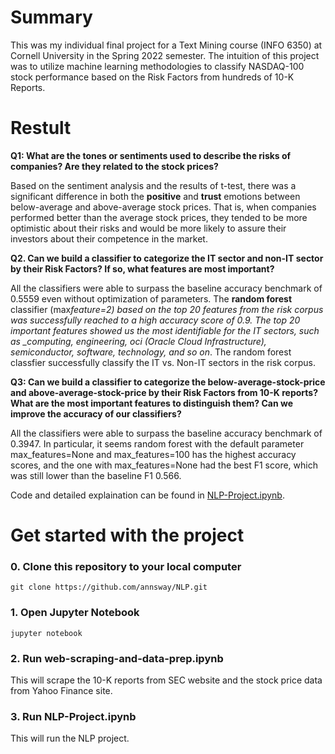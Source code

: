 # Summary

This was my individual final project for a Text Mining course (INFO 6350) at Cornell University in the Spring 2022 semester. The intuition of this project was to utilize machine learning methodologies to classify NASDAQ-100 stock performance based on the Risk Factors from hundreds of 10-K Reports.

# Restult

**Q1: What are the tones or sentiments used to describe the risks of companies? Are they related to the stock prices?**

Based on the sentiment analysis and the results of t-test, there was a significant difference in both the **positive** and **trust** emotions between below-average and above-average stock prices. That is, when companies performed better than the average stock prices, they tended to be more optimistic about their risks and would be more likely to assure their investors about their competence in the market.

**Q2. Can we build a classifier to categorize the IT sector and non-IT sector by their Risk Factors? If so, what features are most important?**

All the classifiers were able to surpass the baseline accuracy benchmark of 0.5559 even without optimization of parameters. The **random forest** classifier (max*feature=2) based on the top 20 features from the risk corpus was successfully reached to a high accuracy score of 0.9. The top 20 important features showed us the most identifiable for the IT sectors, such as \_computing, engineering, oci (Oracle Cloud Infrastructure), semiconductor, software, technology, and so on*. The random forest classfier successfully classify the IT vs. Non-IT sectors in the risk corpus.

**Q3: Can we build a classifier to categorize the below-average-stock-price and above-average-stock-price by their Risk Factors from 10-K reports? What are the most important features to distinguish them? Can we improve the accuracy of our classifiers?**

All the classifiers were able to surpass the baseline accuracy benchmark of 0.3947. In particular, it seems random forest with the default parameter max_features=None and max_features=100 has the highest accuracy scores, and the one with max_features=None had the best F1 score, which was still lower than the baseline F1 0.566.

Code and detailed explaination can be found in [NLP-Project.ipynb](https://github.com/annsway/NLP/blob/master/NLP-Project.ipynb).

# Get started with the project

### 0. Clone this repository to your local computer

`git clone https://github.com/annsway/NLP.git`

### 1. Open Jupyter Notebook

`jupyter notebook`

### 2. Run web-scraping-and-data-prep.ipynb

This will scrape the 10-K reports from SEC website and the stock price data from Yahoo Finance site.

### 3. Run NLP-Project.ipynb

This will run the NLP project.
